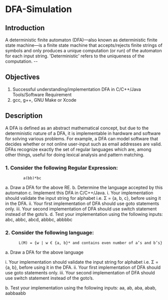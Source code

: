 # DFA-Simulation

## Introduction
A deterministic finite automaton (DFA)—also known as deterministic finite state machine—is a finite state machine that accepts/rejects finite strings of symbols and only produces a unique computation (or run) of the automaton for each input string. 'Deterministic' refers to the uniqueness of the computation. -- 

## Objectives

1. Successful understanding/implementation DFA in C/C++/Java
Tools/Software Requirement
1. gcc, g++, GNU Make or Xcode
## Description
A DFA is defined as an abstract mathematical concept, but due to the deterministic nature of a DFA, it is implementable in hardware and software for solving various problems. For example, a DFA can model software that decides whether or not online user-input such as email addresses are valid. DFAs recognize exactly the set of regular languages which are, among other things, useful for doing lexical analysis and pattern matching.

### 1. Consider the following Regular Expression:
            a(bb)*bc

a. Draw a DFA for the above RE.
b. Determine the language accepted by this automaton
c. Implement this DFA in C/C++/Java.
   i. Your implementation should validate the input string for alphabet i.e. Σ = {a, b, c}, before using it in the DFA.
   ii. Your first implementation of DFA should use goto statements only.
   iii. Your second implementation of DFA should use switch statement instead of the goto’s.
d. Test your implementation using the following inputs:
abc, abbc, abcd, abbbc, abbbbc

### 2. Consider the following language:
          L(M) = {w | w € {a, b}* and contains even number of a’s and b’s}
     
a. Draw a DFA for the above language
   
   i. Your implementation should validate the input string for alphabet
   i.e. Σ = {a, b}, before using it in the DFA.
   ii. Your first implementation of DFA should use goto statements only.
   iii. Your second implementation of DFA should use switch statement
   instead of the goto’s.
   
 b. Test your implementation using the following inputs:
   aa, ab, aba, abab, aabbaabb
